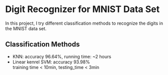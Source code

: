 <h1>Digit Recognizer for MNIST Data Set</h1>
In this project, I try different classification methods to recognize the digits in the MNIST data set.

<h2>Classification Methods</h2>
<ul>
<li>
KNN: accuracy 96.64%, running time: ~2 hours
</li>
<li>
Linear kenrel SVM: accuracy 93.98% <br> 
training time < 10min, testing_time < 3min
</li>
</ul>